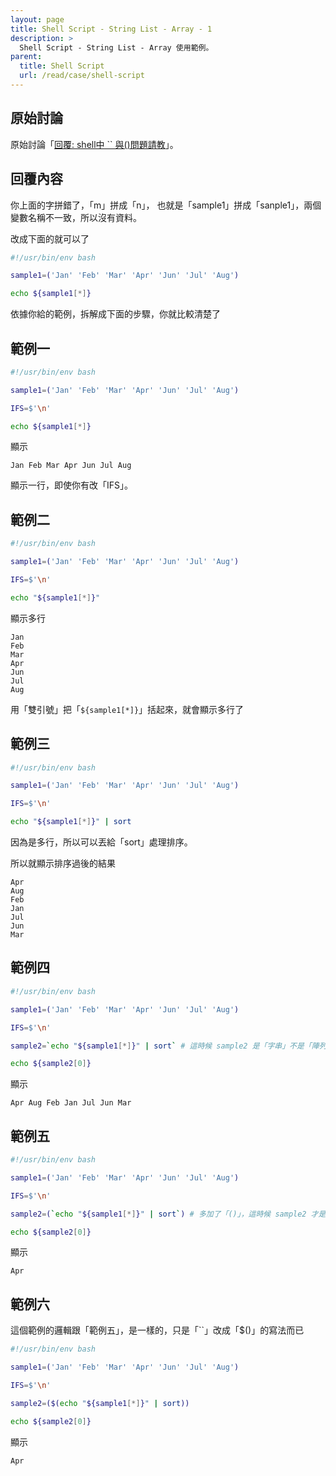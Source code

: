 ```yaml
---
layout: page
title: Shell Script - String List - Array - 1
description: >
  Shell Script - String List - Array 使用範例。
parent:
  title: Shell Script
  url: /read/case/shell-script
---
```



## 原始討論

原始討論「[回覆: shell中 `` 與()問題請教](https://www.ubuntu-tw.org/modules/newbb/viewtopic.php?post_id=350796#forumpost350796)」。


## 回覆內容

你上面的字拼錯了，「m」拼成「n」，
也就是「sample1」拼成「sanple1」，兩個變數名稱不一致，所以沒有資料。

改成下面的就可以了

``` sh
#!/usr/bin/env bash

sample1=('Jan' 'Feb' 'Mar' 'Apr' 'Jun' 'Jul' 'Aug')

echo ${sample1[*]}
```


依據你給的範例，拆解成下面的步驟，你就比較清楚了

## 範例一

``` sh
#!/usr/bin/env bash

sample1=('Jan' 'Feb' 'Mar' 'Apr' 'Jun' 'Jul' 'Aug')

IFS=$'\n'

echo ${sample1[*]}
```

顯示

```
Jan Feb Mar Apr Jun Jul Aug
```

顯示一行，即使你有改「IFS」。

## 範例二

``` sh
#!/usr/bin/env bash

sample1=('Jan' 'Feb' 'Mar' 'Apr' 'Jun' 'Jul' 'Aug')

IFS=$'\n'

echo "${sample1[*]}"
```

顯示多行

```
Jan
Feb
Mar
Apr
Jun
Jul
Aug
```

用「雙引號」把「`${sample1[*]}`」括起來，就會顯示多行了

## 範例三

``` sh
#!/usr/bin/env bash

sample1=('Jan' 'Feb' 'Mar' 'Apr' 'Jun' 'Jul' 'Aug')

IFS=$'\n'

echo "${sample1[*]}" | sort
```

因為是多行，所以可以丟給「sort」處理排序。

所以就顯示排序過後的結果

```
Apr
Aug
Feb
Jan
Jul
Jun
Mar
```


## 範例四

``` sh
#!/usr/bin/env bash

sample1=('Jan' 'Feb' 'Mar' 'Apr' 'Jun' 'Jul' 'Aug')

IFS=$'\n'

sample2=`echo "${sample1[*]}" | sort` # 這時候 sample2 是「字串」不是「陣列」

echo ${sample2[0]}
```

顯示

```
Apr Aug Feb Jan Jul Jun Mar
```


## 範例五

``` sh
#!/usr/bin/env bash

sample1=('Jan' 'Feb' 'Mar' 'Apr' 'Jun' 'Jul' 'Aug')

IFS=$'\n'

sample2=(`echo "${sample1[*]}" | sort`) # 多加了「()」，這時候 sample2 才是「陣列」

echo ${sample2[0]}
```

顯示

```
Apr
```


## 範例六

這個範例的邏輯跟「範例五」，是一樣的，只是「``」改成「$()」的寫法而已

``` sh
#!/usr/bin/env bash

sample1=('Jan' 'Feb' 'Mar' 'Apr' 'Jun' 'Jul' 'Aug')

IFS=$'\n'

sample2=($(echo "${sample1[*]}" | sort))

echo ${sample2[0]}
```

顯示

```
Apr
```
